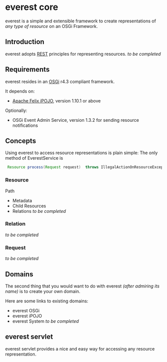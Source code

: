 # everest core
everest is a simple and extensible framework to create representations of *_any type of resource_* on an OSGi Framework. 

## Introduction
everest adopts [REST][1] principles for representing resources. 
*to be completed*

## Requirements
everest resides in an [OSGi][2] r4.3 compliant framework. 

It depends on:
- [Apache Felix iPOJO][3], version 1.10.1 or above

Optionally:
- OSGi Event Admin Service, version 1.3.2 for sending resource notifications

## Concepts
Using everest to access resource representations is plain simple: 
The only method of EverestService is

```java
 Resource process(Request request)  throws IllegalActionOnResourceException, ResourceNotFoundException;
```

### Resource
Path

- Metadata
- Child Resources
- Relations
*to be completed*

### Relation
*to be completed*

### Request
*to be completed*

## Domains
The second thing that you would want to do with everest _(after admiring its name)_ is to create your own domain.

Here are some links to existing domains:

- everest OSGi
- everest iPOJO
- everest System
*to be completed*

## everest servlet
everest servlet provides a nice and easy way for accessing any resource representation.

[1]:  http://en.wikipedia.org/wiki/Representational_State_Transfer "REST"
[2]:  http://www.osgi.org "OSGi"
[3]:  http://www.ipojo.org

